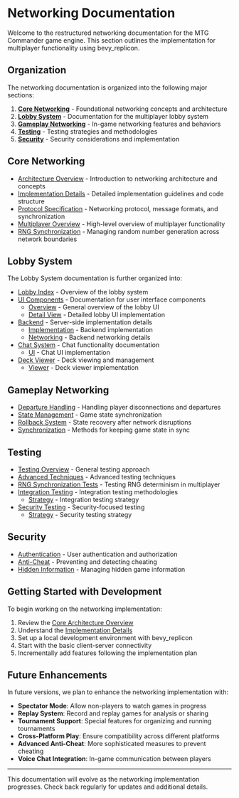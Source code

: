 # Networking Documentation

Welcome to the restructured networking documentation for the MTG Commander game engine. This section outlines the implementation for multiplayer functionality using bevy_replicon.

## Organization

The networking documentation is organized into the following major sections:

1. **[Core Networking](core/)** - Foundational networking concepts and architecture
2. **[Lobby System](lobby/)** - Documentation for the multiplayer lobby system
3. **[Gameplay Networking](gameplay/)** - In-game networking features and behaviors
4. **[Testing](testing/)** - Testing strategies and methodologies
5. **[Security](security/)** - Security considerations and implementation

## Core Networking

- [Architecture Overview](core/architecture_overview.md) - Introduction to networking architecture and concepts
- [Implementation Details](core/implementation_details.md) - Detailed implementation guidelines and code structure
- [Protocol Specification](core/protocol_specification.md) - Networking protocol, message formats, and synchronization
- [Multiplayer Overview](core/multiplayer_overview.md) - High-level overview of multiplayer functionality
- [RNG Synchronization](core/implementation_details.md#random-number-generator-synchronization) - Managing random number generation across network boundaries

## Lobby System

The Lobby System documentation is further organized into:

- [Lobby Index](lobby/index.md) - Overview of the lobby system
- [UI Components](lobby/ui/) - Documentation for user interface components
  - [Overview](lobby/ui/overview.md) - General overview of the lobby UI
  - [Detail View](lobby/ui/detail_view.md) - Detailed lobby UI implementation
- [Backend](lobby/backend/) - Server-side implementation details
  - [Implementation](lobby/backend/implementation.md) - Backend implementation
  - [Networking](lobby/backend/networking.md) - Backend networking details
- [Chat System](lobby/chat/) - Chat functionality documentation
  - [UI](lobby/chat/ui.md) - Chat UI implementation
- [Deck Viewer](lobby/deck/) - Deck viewing and management
  - [Viewer](lobby/deck/viewer.md) - Deck viewer implementation

## Gameplay Networking

- [Departure Handling](gameplay/departure/handling.md) - Handling player disconnections and departures
- [State Management](gameplay/state/) - Game state synchronization
- [Rollback System](gameplay/state/rollback.md) - State recovery after network disruptions
- [Synchronization](gameplay/synchronization/) - Methods for keeping game state in sync

## Testing

- [Testing Overview](testing/overview.md) - General testing approach
- [Advanced Techniques](testing/advanced_techniques.md) - Advanced testing techniques
- [RNG Synchronization Tests](testing/rng_synchronization_tests.md) - Testing RNG determinism in multiplayer
- [Integration Testing](testing/integration/) - Integration testing methodologies
  - [Strategy](testing/integration/strategy.md) - Integration testing strategy
- [Security Testing](testing/security/) - Security-focused testing
  - [Strategy](testing/security/strategy.md) - Security testing strategy

## Security

- [Authentication](security/authentication.md) - User authentication and authorization
- [Anti-Cheat](security/anti_cheat.md) - Preventing and detecting cheating
- [Hidden Information](security/hidden_information.md) - Managing hidden game information

## Getting Started with Development

To begin working on the networking implementation:

1. Review the [Core Architecture Overview](core/architecture_overview.md)
2. Understand the [Implementation Details](core/implementation_details.md)
3. Set up a local development environment with bevy_replicon
4. Start with the basic client-server connectivity
5. Incrementally add features following the implementation plan

## Future Enhancements

In future versions, we plan to enhance the networking implementation with:

- **Spectator Mode**: Allow non-players to watch games in progress
- **Replay System**: Record and replay games for analysis or sharing
- **Tournament Support**: Special features for organizing and running tournaments
- **Cross-Platform Play**: Ensure compatibility across different platforms
- **Advanced Anti-Cheat**: More sophisticated measures to prevent cheating
- **Voice Chat Integration**: In-game communication between players

---

This documentation will evolve as the networking implementation progresses. Check back regularly for updates and additional details. 